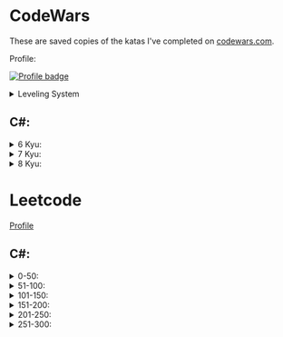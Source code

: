 # CodeWars

These are saved copies of the katas I've completed on
[codewars.com](https://www.codewars.com/).

Profile:

[![Profile badge](https://www.codewars.com/users/Lumi_s/badges/large)](https://www.codewars.com/users/Lumi_s)

<details>
<summary>Leveling System</summary>
<img src="https://i.imgur.com/Vm77XMv.png">
</details>

## C#:
<details>
<summary>6 Kyu:</summary>
  <ul><li><a href="https://github.com/Lumi-sg/CodeWars/blob/main/C%23/6%20Kyu/Sort%20the%20Odd.cs">Sort The Odd</a></li>
  </ul>
</details>

<details>
<summary>7 Kyu:</summary>
<ul>
<li><a href="https://github.com/Lumi-sg/CodeWars/blob/main/C%23/7%20Kyu/HighestandLowest.cs">Highest and Lowest of a string</a></li>
<li><a href="https://github.com/Lumi-sg/CodeWars/blob/main/C%23/7%20Kyu/Exes%20and%20Ohs.cs">Exes and Ohs</a></li>
<li><a href="https://github.com/Lumi-sg/CodeWars/blob/main/C%23/7%20Kyu/String%20ends%20with%3F.cs">String Ends with?</a></li>
<li><a href="https://github.com/Lumi-sg/CodeWars/blob/main/C%23/7%20Kyu/Vowel%20Counter.cs">Vowel Counter</a></li>
<li><a href="https://github.com/Lumi-sg/CodeWars/blob/main/C%23/7%20Kyu/Casing%20Strings.cs">Casing Strings</a></li>
<li><a href="https://github.com/Lumi-sg/CodeWars/blob/main/C%23/7%20Kyu/Friend%20or%20Foe%3F.cs">Friend or Foe</a></li>
<li><a href="https://github.com/Lumi-sg/CodeWars/blob/main/C%23/7%20Kyu/List%20Filtering.cs">List Filtering</a></li>
<li><a href="https://github.com/Lumi-sg/CodeWars/blob/main/C%23/7%20Kyu/Is%20This%20a%20Triangle.cs">Is This a Triangle?</a></li>
<li><a href="https://github.com/Lumi-sg/CodeWars/blob/main/C%23/7%20Kyu/String%20Drills:%20Repeater.cs">String Drills: Repeater</a></li>
<li><a href="https://github.com/Lumi-sg/CodeWars/blob/main/C%23/7%20Kyu/Isograms.cs">Isograms</a></li>
<li><a href="https://github.com/Lumi-sg/CodeWars/blob/main/C%23/7%20Kyu/Sort%20Numbers.cs">Sort Numbers</a></li>
<li><a href="https://github.com/Lumi-sg/CodeWars/blob/main/C%23/7%20Kyu/Alternate%20Case.cs">Alternate Case</a></li>
<li><a href="https://github.com/Lumi-sg/CodeWars/blob/main/C%23/7%20Kyu/Bumps%20in%20the%20Road.cs">Bumps in the Road</a></li>
</ul>

  </details>

<details>
<summary>8 Kyu:</summary>
<ul>
<li><a href="https://github.com/Lumi-sg/CodeWars/blob/main/C%23/8%20Kyu/CountingSheep.cs">Counting Sheep</a></li>
<li><a href="https://github.com/Lumi-sg/CodeWars/blob/main/C%23/8%20Kyu/NeedleHaystack.cs">Needle in a Haystack</a></li>
<li><a href="https://github.com/Lumi-sg/CodeWars/blob/main/C%23/8%20Kyu/ReturnNegative.cs">Return a Negative Number</a></li>
<li><a href="https://github.com/Lumi-sg/CodeWars/blob/main/C%23/8%20Kyu/Returning%20Strings.cs">Returning Strings</a></li>
<li><a href="https://github.com/Lumi-sg/CodeWars/blob/main/C%23/8%20Kyu/Sum%20of%20positive.cs">Sum of Positive</a></li>
<li><a href="https://github.com/Lumi-sg/CodeWars/blob/main/C%23/8%20Kyu/Square(n)Sum.cs">Square(n)Sum</a></li>
<li><a href="https://github.com/Lumi-sg/CodeWars/blob/main/C%23/8%20Kyu/Remove%20String%20Spaces.cs">Remove String Spaces</a></li>
<li><a href="https://github.com/Lumi-sg/CodeWars/blob/main/C%23/8%20Kyu/Remove%20First%20and%20Last%20Character.cs">Remove First and Last Character</a></li>
<li><a href="https://github.com/Lumi-sg/CodeWars/blob/main/C%23/8%20Kyu/Fake%20Binary.cs">Fake Binary</a></li>
<li><a href="https://github.com/Lumi-sg/CodeWars/blob/main/C%23/8%20Kyu/Find%20Smallest%20Int%20in%20Array.cs">Find Smallest Int in Array</a></li>
<li><a href="https://github.com/Lumi-sg/CodeWars/blob/main/C%23/8%20Kyu/String%20Repeat.cs">String Repeat</a></li>
<li><a href="https://github.com/Lumi-sg/CodeWars/blob/main/C%23/8%20Kyu/Even%20or%20Odd.cs">Even or Odd</a></li>
<li><a href="https://github.com/Lumi-sg/CodeWars/blob/main/C%23/8%20Kyu/Convert%20a%20String%20to%20a%20Number.cs">Convert a String to a Number</a></li>
<li><a href="https://github.com/Lumi-sg/CodeWars/blob/main/C%23/8%20Kyu/Lost%20Without%20a%20Map.cs">Lost Without a Map</a></li>
</ul>
  </details>

# Leetcode
[Profile](https://leetcode.com/Lumi-sg/)
## C#:
<details>
<summary>0-50:</summary>
<ul>
<li><a href="https://github.com/Lumi-sg/CodeWars-LeetCode/blob/main/C%23/LeetCode/1.%20Two%20Sum.cs">1. Two Sum</a></li>
</details>

<details>
<summary>51-100:</summary>
</details>

<details>
<summary>101-150:</summary>
</details>

<details>
<summary>151-200:</summary>
</details>

<details>
<summary>201-250:</summary>
  <ul>
  <li><a href="https://github.com/Lumi-sg/CodeWars/blob/main/C%23/LeetCode/217.%20Contains%20Duplicate.cs">217. Contains Duplicate</a></li>
  <li><a href="https://github.com/Lumi-sg/CodeWars/blob/main/C%23/LeetCode/242.%20Valid%20Anagram.cs">242. Valid Anagram</a></li>
  </ul>
</details>
<details>
<summary>251-300:</summary>
</details>
